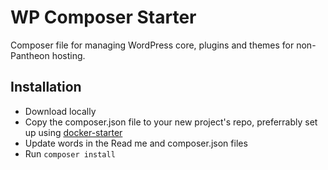 # WP Composer Starter
Composer file for managing WordPress core, plugins and themes for non-Pantheon hosting.

## Installation
* Download locally
* Copy the composer.json file to your new project's repo, preferrably set up using [docker-starter](https://github.com/xenomedia/docker-starter)
* Update words in the Read me and composer.json files
* Run `composer install`
